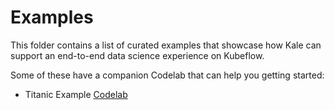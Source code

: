# Examples

This folder contains a list of curated examples that showcase how Kale can
support an end-to-end data science experience on Kubeflow.

Some of these have a companion Codelab that can help you getting started:

- Titanic Example [Codelab](https://codelabs.developers.google.com/codelabs/cloud-kubeflow-minikf-kale/#0)
